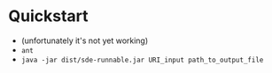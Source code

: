 # Quickstart

- (unfortunately it's not yet working)
- `ant`
- `java -jar dist/sde-runnable.jar URI_input path_to_output_file`
